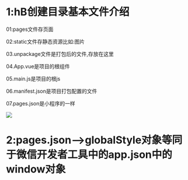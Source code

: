 # 1:hB创建目录基本文件介绍

01:pages文件存页面

02:static文件存静态资源比如:图片

03.unpackage文件是打包后的文件,存放在这里

04.App.vue是项目的根组件

05.main.js是项目的根js

06.manifest.json是项目打包配置的文件

07.pages.json是小程序的一样

![](https://yanxuan.nosdn.127.net/f52ae1de3e619a9187724a74a37a01e6.png)

# 2:pages.json-->globalStyle对象等同于微信开发者工具中的app.json中的window对象

